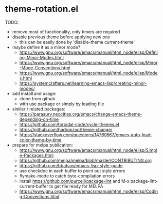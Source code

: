 # theme-rotation.el

TODO:
- remove most of functionality, only timers are required
- disable previous theme before applying new one
  - this can be easily done by 'disable-theme current-theme'
- maybe define it as a minor mode?
  - https://www.gnu.org/software/emacs/manual/html_node/elisp/Defining-Minor-Modes.html
  - https://www.gnu.org/software/emacs/manual/html_node/elisp/Minor-Mode-Conventions.html
  - https://www.gnu.org/software/emacs/manual/html_node/elisp/Modes.html
  - https://systemcrafters.net/learning-emacs-lisp/creating-minor-modes/
- add install and usage:
  - clone from github
  - with use package or simply by loading file
- similar / related packages: 
  - https://parasurv.neocities.org/emacs/change-emacs-theme-depending-on-time
  - https://github.com/toroidal-code/cycle-themes.el
  - https://github.com/hadronzoo/theme-changer
  - https://stackoverflow.com/questions/14760567/emacs-auto-load-color-theme-by-time
- prepare for melpa publication:
  - https://www.gnu.org/software/emacs/manual/html_node/elisp/Simple-Packages.html
  - https://github.com/melpa/melpa/blob/master/CONTRIBUTING.org
  - https://github.com/bbatsov/emacs-lisp-style-guide
  - use checkdoc in each buffer to point out style errors
  - flymake-mode to catch byte-compilation errors
  - install https://github.com/purcell/package-lint and M-x package-lint-current-buffer to get file ready for MELPA
  - https://www.gnu.org/software/emacs/manual/html_node/elisp/Coding-Conventions.html